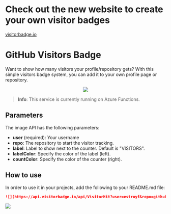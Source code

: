 # Check out the new website to create your own visitor badges


[visitorbadge.io](https://www.visitorbadge.io/)


# GitHub Visitors Badge

Want to show how many visitors your profile/repository gets? With this simple visitors badge system, you can add it to your own profile page or repository.

<p align="center">
  <a href="#">
      <img src="https://api.visitorbadge.io/api/VisitorHit?user=estruyf&repo=github-visitors-badge&countColor=%237B1E7A" />
   </a>
</p>

> **Info**: This service is currently running on Azure Functions.

## Parameters

The image API has the following parameters:

- **user** (required): Your username
- **repo**: The repository to start the visitor tracking.
- **label**: Label to show next to the counter. Default is "VISITORS".
- **labelColor**: Specify the color of the label (left).
- **countColor**: Specify the color of the counter (right).

## How to use

In order to use it in your projects, add the following to your README.md file:

```markdown
![](https://api.visitorbadge.io/api/VisitorHit?user=estruyf&repo=github-visitors-badge&countColor=%237B1E7A)
```

![](https://api.visitorbadge.io/api/VisitorHit?user=estruyf&repo=github-visitors-badge&countColor=%237B1E7A)
